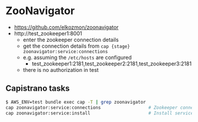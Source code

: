 # ZooNavigator

- https://github.com/elkozmon/zoonavigator
- http://test_zookeeper1:8001
  - enter the zookeeper connection details
  - get the connection details from `cap {stage} zoonavigator:service:connections`
  - e.g. assuming the `/etc/hosts` are configured
    - test_zookeeper1:2181,test_zookeeper2:2181,test_zookeeper3:2181
  - there is no authorization in test

## Capistrano tasks

```bash
$ AWS_ENV=test bundle exec cap -T | grep zoonavigator
cap zoonavigator:service:connections                  # Zookeeper connections
cap zoonavigator:service:install                      # Install service
```
